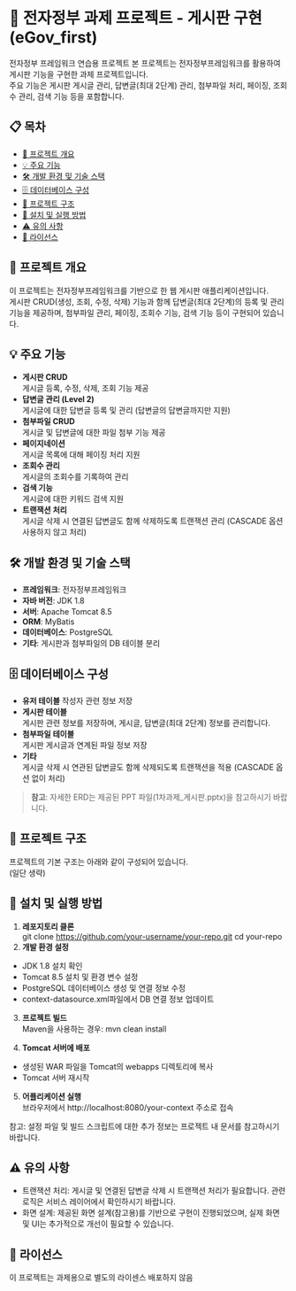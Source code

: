 # 📌 전자정부 과제 프로젝트 - 게시판 구현 (eGov_first)

전자정부 프레임워크 연습용 프로젝트
본 프로젝트는 전자정부프레임워크를 활용하여 게시판 기능을 구현한 과제 프로젝트입니다.  
주요 기능은 게시판 게시글 관리, 답변글(최대 2단계) 관리, 첨부파일 처리, 페이징, 조회수 관리, 검색 기능 등을 포함합니다.

## 📋 목차

- [📖 프로젝트 개요](#-프로젝트-개요)
- [💡 주요 기능](#-주요-기능)
- [🛠 개발 환경 및 기술 스택](#-개발-환경-및-기술-스택)
- [🗄 데이터베이스 구성](#-데이터베이스-구성)
- [📁 프로젝트 구조](#-프로젝트-구조)
- [🚀 설치 및 실행 방법](#-설치-및-실행-방법)
- [⚠️ 유의 사항](#-유의-사항)
- [📜 라이선스](#-라이선스)

## 📖 프로젝트 개요

이 프로젝트는 전자정부프레임워크를 기반으로 한 웹 게시판 애플리케이션입니다.  
게시판 CRUD(생성, 조회, 수정, 삭제) 기능과 함께 답변글(최대 2단계)의 등록 및 관리 기능을 제공하며, 첨부파일 관리, 페이징, 조회수 기능, 검색 기능 등이 구현되어 있습니다.

## 💡 주요 기능

- **게시판 CRUD**  
  게시글 등록, 수정, 삭제, 조회 기능 제공
- **답변글 관리 (Level 2)**  
  게시글에 대한 답변글 등록 및 관리 (답변글의 답변글까지만 지원)
- **첨부파일 CRUD**  
  게시글 및 답변글에 대한 파일 첨부 기능 제공
- **페이지네이션**  
  게시글 목록에 대해 페이징 처리 지원
- **조회수 관리**  
  게시글의 조회수를 기록하여 관리
- **검색 기능**  
  게시글에 대한 키워드 검색 지원
- **트랜잭션 처리**  
  게시글 삭제 시 연결된 답변글도 함께 삭제하도록 트랜잭션 관리 (CASCADE 옵션 사용하지 않고 처리)

## 🛠 개발 환경 및 기술 스택

- **프레임워크**: 전자정부프레임워크  
- **자바 버전**: JDK 1.8  
- **서버**: Apache Tomcat 8.5  
- **ORM**: MyBatis  
- **데이터베이스**: PostgreSQL
- **기타**: 게시판과 첨부파일의 DB 테이블 분리

## 🗄 데이터베이스 구성

- **유저 테이블**
  작성자 관련 정보 저장
- **게시판 테이블**  
  게시판 관련 정보를 저장하며, 게시글, 답변글(최대 2단계) 정보를 관리합니다.
- **첨부파일 테이블**  
  게시판 게시글과 연계된 파일 정보 저장  
- **기타**  
  게시글 삭제 시 연관된 답변글도 함께 삭제되도록 트랜잭션을 적용 (CASCADE 옵션 없이 처리)

> **참고**: 자세한 ERD는 제공된 PPT 파일(1차과제_게시판.pptx)을 참고하시기 바랍니다.

## 📁 프로젝트 구조

프로젝트의 기본 구조는 아래와 같이 구성되어 있습니다.  
(일단 생략)

## 🚀 설치 및 실행 방법

1. **레포지토리 클론**  
   git clone https://github.com/your-username/your-repo.git
   cd your-repo
2. **개발 환경 설정**  
- JDK 1.8 설치 확인
- Tomcat 8.5 설치 및 환경 변수 설정
- PostgreSQL 데이터베이스 생성 및 연결 정보 수정
- context-datasource.xml파일에서 DB 연결 정보 업데이트

3. **프로젝트 빌드**  
Maven을 사용하는 경우:
mvn clean install

4. **Tomcat 서버에 배포**  
- 생성된 WAR 파일을 Tomcat의 webapps 디렉토리에 복사
- Tomcat 서버 재시작

5. **어플리케이션 실행**  
브라우저에서 http://localhost:8080/your-context 주소로 접속

참고: 설정 파일 및 빌드 스크립트에 대한 추가 정보는 프로젝트 내 문서를 참고하시기 바랍니다.

## ⚠️ 유의 사항
- 트랜잭션 처리: 게시글 및 연결된 답변글 삭제 시 트랜잭션 처리가 필요합니다. 관련 로직은 서비스 레이어에서 확인하시기 바랍니다.
- 화면 설계: 제공된 화면 설계(참고용)를 기반으로 구현이 진행되었으며, 실제 화면 및 UI는 추가적으로 개선이 필요할 수 있습니다.

## 📜 라이선스
이 프로젝트는 과제용으로 별도의 라이센스 배포하지 않음
